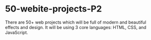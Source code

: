 # 50-webite-projects-P2
There are 50+ web projects which will be full of modern and beautiful effects and design. It will be using 3 core languages: HTML, CSS, and JavaScript.
